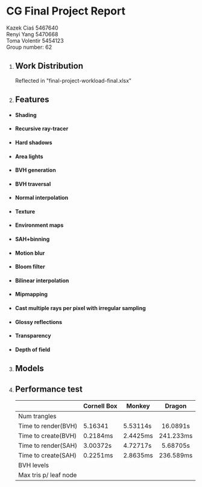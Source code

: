 # CG Final Project Report

Kazek Ciaś 5467640    
Renyi Yang  5470668               	
Toma Volentir 5454123   
Group number: 62  

1. ##  Work Distribution

   Reflected in "final-project-workload-final.xlsx"

2. ## Features
- #### Shading

- #### Recursive ray-tracer

- #### Hard shadows

- #### Area lights

- #### BVH generation

- #### BVH traversal

- #### Normal interpolation

- #### Texture

- #### Environment maps

- #### SAH+binning

- #### Motion blur

- #### Bloom filter

- #### Bilinear interpolation

- #### Mipmapping

- #### Cast multiple rays per pixel with irregular sampling

- #### Glossy reflections

- #### Transparency

- #### Depth of field

3. ## Models

4. ## Performance test

   |                       | Cornell Box | Monkey   |  Dragon   |
   | --------------------- | ----------- | -------- | :-------: |
   | Num trangles          |             |          |           |
   | Time to render(BVH)   | 5.16341     | 5.53114s | 16.0891s  |
   | Time to create(BVH)   | 0.2184ms    | 2.4425ms | 241.233ms |
   | Time to render(SAH)   | 3.00372s    | 4.72717s | 5.68705s  |
   | Time to create(SAH)   | 0.2251ms    | 2.8635ms | 236.589ms |
   | BVH levels            |             |          |           |
   | Max tris p/ leaf node |             |          |           |

   